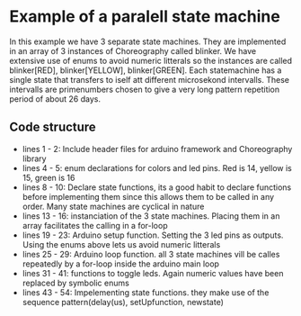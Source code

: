 # Example of a paralell state machine

In this example we have 3 separate state machines. They are implemented in an array of 3 instances of Choreography called blinker.
We have extensive use of enums to avoid numeric litterals so the instances are called blinker[RED], blinker[YELLOW], blinker[GREEN]. Each statemachine has a single state that transfers to iself att different microsekond intervalls. These intervalls are primenumbers chosen to give a very long pattern repetition period of about 26 days.

## Code structure

- lines 1 - 2: Include header files for arduino framework and Choreography library
- lines 4 - 5: enum declarations for colors and led pins. Red is 14, yellow is 15, green is 16
- lines 8 - 10: Declare state functions, its a good habit to declare functions before implementing them since this allows them to be called in any order. Many state machines are cyclical in nature 
- lines 13 - 16: instanciation of the 3 state machines. Placing them in an array facilitates the calling in a for-loop
- lines 19 - 23: Arduino setup function. Setting the 3 led pins as outputs. Using the enums above lets us avoid numeric litterals
- lines 25 - 29: Arduino loop function. all 3 state machines vill be calles repeatedly by a for-loop inside the arduino main loop
- lines 31 - 41: functions to toggle leds. Again numeric values have been replaced by symbolic enums
- lines 43 - 54: Impelementing state functions. they make use of the sequence pattern(delay(us), setUpfunction, newstate)